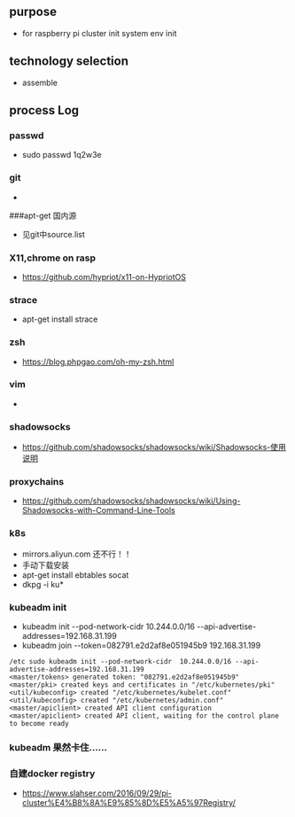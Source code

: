 ## purpose
* for raspberry pi cluster init system env init

## technology selection
* assemble


## process Log

### passwd
* sudo passwd 1q2w3e

### git
* 
###apt-get 国内源
* 见git中source.list
### X11,chrome on rasp
* https://github.com/hypriot/x11-on-HypriotOS

### strace
* apt-get install strace

### zsh
* https://blog.phpgao.com/oh-my-zsh.html
### vim
* 

### shadowsocks
* https://github.com/shadowsocks/shadowsocks/wiki/Shadowsocks-使用说明

### proxychains
* https://github.com/shadowsocks/shadowsocks/wiki/Using-Shadowsocks-with-Command-Line-Tools

### k8s 
* mirrors.aliyun.com 还不行！！
* 手动下载安装
* apt-get install ebtables socat
* dkpg -i ku*

### kubeadm init
* kubeadm init --pod-network-cidr  10.244.0.0/16 --api-advertise-addresses=192.168.31.199
* kubeadm join --token=082791.e2d2af8e051945b9 192.168.31.199

```
/etc sudo kubeadm init --pod-network-cidr  10.244.0.0/16 --api-advertise-addresses=192.168.31.199
<master/tokens> generated token: "082791.e2d2af8e051945b9"
<master/pki> created keys and certificates in "/etc/kubernetes/pki"
<util/kubeconfig> created "/etc/kubernetes/kubelet.conf"
<util/kubeconfig> created "/etc/kubernetes/admin.conf"
<master/apiclient> created API client configuration
<master/apiclient> created API client, waiting for the control plane to become ready

```

### kubeadm 果然卡住……

### 自建docker registry
* https://www.slahser.com/2016/09/29/pi-cluster%E4%B8%8A%E9%85%8D%E5%A5%97Registry/

